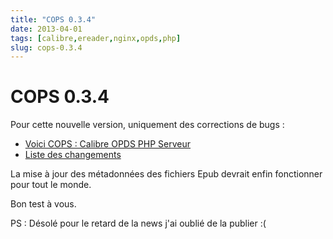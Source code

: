 ```yaml
---
title: "COPS 0.3.4"
date: 2013-04-01
tags: [calibre,ereader,nginx,opds,php]
slug: cops-0.3.4
---
```

# COPS 0.3.4

Pour cette nouvelle version, uniquement des corrections de bugs :

* [Voici COPS : Calibre OPDS PHP Serveur](/fr/projects/calibre-opds-php-server)
* [Liste des changements](/fr/oss/calibre-opds-php-server-changelog)

La mise à jour des métadonnées des fichiers Epub devrait enfin fonctionner pour tout le monde.

Bon test à vous.

PS : Désolé pour le retard de la news j'ai oublié de la publier :(

